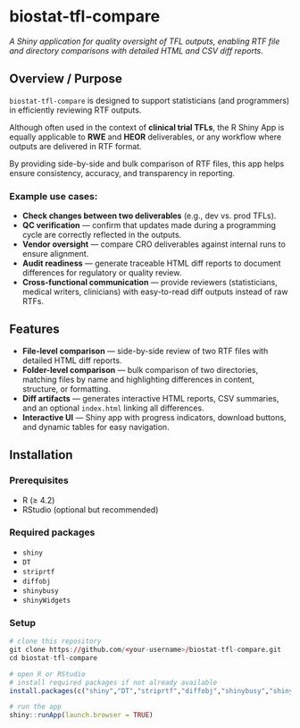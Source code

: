 # biostat-tfl-compare  
*A Shiny application for quality oversight of TFL outputs, enabling RTF file and directory comparisons with detailed HTML and CSV diff reports.*  

## Overview / Purpose  

`biostat-tfl-compare` is designed to support statisticians (and programmers) in efficiently reviewing RTF outputs.  

Although often used in the context of **clinical trial TFLs**, the R Shiny App is equally applicable to **RWE** and **HEOR** deliverables, or any workflow where outputs are delivered in RTF format.  

By providing side-by-side and bulk comparison of RTF files, this app helps ensure consistency, accuracy, and transparency in reporting.  

### Example use cases:  
- **Check changes between two deliverables** (e.g., dev vs. prod TFLs).  
- **QC verification** — confirm that updates made during a programming cycle are correctly reflected in the outputs.  
- **Vendor oversight** — compare CRO deliverables against internal runs to ensure alignment.  
- **Audit readiness** — generate traceable HTML diff reports to document differences for regulatory or quality review.  
- **Cross-functional communication** — provide reviewers (statisticians, medical writers, clinicians) with easy-to-read diff outputs instead of raw RTFs.

## Features  

- **File-level comparison** — side-by-side review of two RTF files with detailed HTML diff reports.  
- **Folder-level comparison** — bulk comparison of two directories, matching files by name and highlighting differences in content, structure, or formatting.  
- **Diff artifacts** — generates interactive HTML reports, CSV summaries, and an optional `index.html` linking all differences.  
- **Interactive UI** — Shiny app with progress indicators, download buttons, and dynamic tables for easy navigation.  

## Installation  

### Prerequisites  
- R (≥ 4.2)  
- RStudio (optional but recommended)  

### Required packages  
- `shiny`  
- `DT`  
- `striprtf`  
- `diffobj`  
- `shinybusy`  
- `shinyWidgets`  

### Setup  
```r
# clone this repository
git clone https://github.com/<your-username>/biostat-tfl-compare.git
cd biostat-tfl-compare

# open R or RStudio
# install required packages if not already available
install.packages(c("shiny","DT","striprtf","diffobj","shinybusy","shinyWidgets"))

# run the app
shiny::runApp(launch.browser = TRUE)
